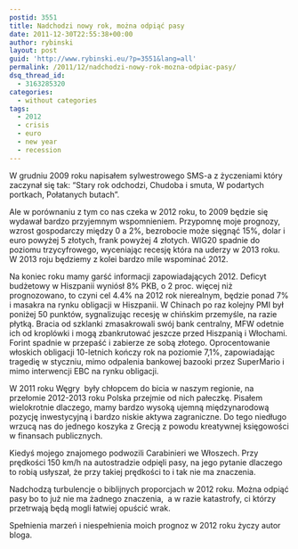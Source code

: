 ```yaml
---
postid: 3551
title: Nadchodzi nowy rok, można odpiąć pasy
date: 2011-12-30T22:55:38+00:00
author: rybinski
layout: post
guid: 'http://www.rybinski.eu/?p=3551&lang=all'
permalink: /2011/12/nadchodzi-nowy-rok-mozna-odpiac-pasy/
dsq_thread_id:
  - 3163285320
categories:
  - without categories
tags:
  - 2012
  - crisis
  - euro
  - new year
  - recession
---
```

W grudniu 2009 roku napisałem sylwestrowego SMS-a z życzeniami który zaczynał się tak: “Stary rok odchodzi, Chudoba i smuta, W podartych portkach, Połatanych butach”.

Ale w porównaniu z tym co nas czeka w 2012 roku, to 2009 będzie się wydawał bardzo przyjemnym wspomnieniem. Przypomnę moje prognozy, wzrost gospodarczy między 0 a 2%, bezrobocie może sięgnąć 15%, dolar i euro powyżej 5 złotych, frank powyżej 4 złotych. WIG20 spadnie do poziomu trzycyfrowego, wyceniając recesję która na uderzy w 2013 roku. W 2013 roju będziemy z kolei bardzo mile wspominać 2012.

Na koniec roku mamy garść informacji zapowiadających 2012. Deficyt budżetowy w Hiszpanii wyniósł 8% PKB, o 2 proc. więcej niż prognozowano, to czyni cel 4.4% na 2012 rok nierealnym, będzie ponad 7% i masakra na rynku obligacji w Hiszpanii. W Chinach po raz kolejny PMI był poniżej 50 punktów, sygnalizując recesję w chińskim przemyśle, na razie płytką. Bracia od szklanki zmasakrowali swój bank centralny, MFW odetnie ich od kroplówki i mogą zbankrutować jeszcze przed Hiszpanią i Włochami. Forint spadnie w przepaść i zabierze ze sobą złotego. Oprocentowanie włoskich obligacji 10-letnich kończy rok na poziomie 7,1%, zapowiadając tragedię w styczniu, mimo odpalenia bankowej bazooki przez SuperMario i mimo interwencji EBC na rynku obligacji.

W 2011 roku Węgry  były chłopcem do bicia w naszym regionie, na przełomie 2012-2013 roku Polska przejmie od nich pałeczkę. Pisałem wielokrotnie dlaczego, mamy bardzo wysoką ujemną międzynarodową pozycję inwestycyjną i bardzo niskie aktywa zagraniczne. Do tego niedługo wrzucą nas do jednego koszyka z Grecją z powodu kreatywnej księgowości w finansach publicznych.

Kiedyś mojego znajomego podwozili Carabinieri we Włoszech. Przy prędkości 150 km/h na autostradzie odpięli pasy, na jego pytanie dlaczego to robią usłyszał, że przy takiej prędkości to i tak nie ma znaczenia.

Nadchodzą turbulencje o biblijnych proporcjach w 2012 roku. Można odpiąć pasy bo to już nie ma żadnego znaczenia,  a w razie katastrofy, ci którzy przetrwają będą mogli łatwiej opuścić wrak.

Spełnienia marzeń i niespełnienia moich prognoz w 2012 roku życzy autor bloga.
